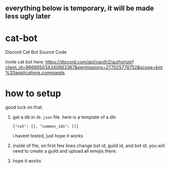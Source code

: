 ## everything below is temporary, it will be made less ugly later
# cat-bot
Discord Cat Bot Source Code

invite cat bot here: https://discord.com/api/oauth2/authorize?client_id=966695034340663367&permissions=277025778752&scope=bot%20applications.commands

# how to setup
good luck on that.
1. get a db in `db.json` file. here is a template of a db:

   `{"cat": {}, "summon_ids": []}`
   
   i havent tested, just hope it works

2. inside of file, on first few lines change bot id, guild id, and bot id. you will need to create a guild and upload all emojis there.
3. hope it works
